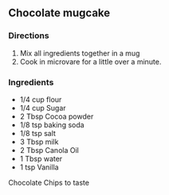 ## Chocolate mugcake

### Directions
1. Mix all ingredients together in a mug
1. Cook in microvare for a little over a minute.

### Ingredients
* 1/4 cup flour
* 1/4 cup Sugar
* 2 Tbsp Cocoa powder
* 1/8 tsp baking soda
* 1/8 tsp salt
* 3 Tbsp milk
* 2 Tbsp Canola Oil
* 1 Tbsp water
* 1 tsp Vanilla

Chocolate Chips to taste
